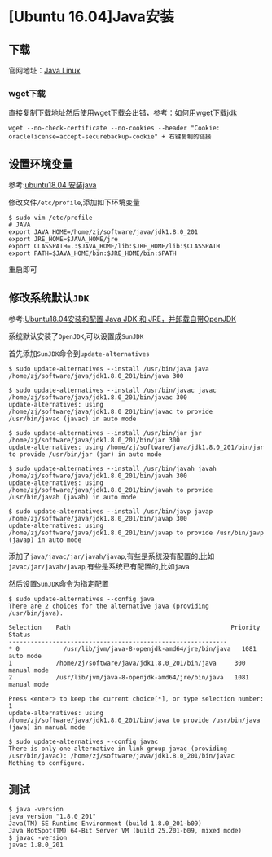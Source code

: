 
# [Ubuntu 16.04]Java安装

## 下载

官网地址：[Java Linux](https://www.oracle.com/technetwork/java/javase/downloads/jdk8-downloads-2133151.html)

### wget下载

直接复制下载地址然后使用wget下载会出错，参考：[如何用wget下载jdk](https://blog.csdn.net/lwgkzl/article/details/79889983)

    wget --no-check-certificate --no-cookies --header "Cookie: oraclelicense=accept-securebackup-cookie" + 右键复制的链接

## 设置环境变量

参考:[ubuntu18.04 安装java](https://blog.csdn.net/sangewuxie/article/details/80958611)

修改文件`/etc/profile`,添加如下环境变量

    $ sudo vim /etc/profile
    # JAVA
    export JAVA_HOME=/home/zj/software/java/jdk1.8.0_201
    export JRE_HOME=$JAVA_HOME/jre
    export CLASSPATH=.:$JAVA_HOME/lib:$JRE_HOME/lib:$CLASSPATH
    export PATH=$JAVA_HOME/bin:$JRE_HOME/bin:$PATH

重启即可

## 修改系统默认`JDK`

参考:[Ubuntu18.04安装和配置 Java JDK 和 JRE，并卸载自带OpenJDK](https://blog.csdn.net/freeking101/article/details/80522586)

系统默认安装了`OpenJDK`,可以设置成`SunJDK`

首先添加`SunJDK`命令到`update-alternatives`

```
$ sudo update-alternatives --install /usr/bin/java java /home/zj/software/java/jdk1.8.0_201/bin/java 300

$ sudo update-alternatives --install /usr/bin/javac javac /home/zj/software/java/jdk1.8.0_201/bin/javac 300
update-alternatives: using /home/zj/software/java/jdk1.8.0_201/bin/javac to provide /usr/bin/javac (javac) in auto mode

$ sudo update-alternatives --install /usr/bin/jar jar /home/zj/software/java/jdk1.8.0_201/bin/jar 300
update-alternatives: using /home/zj/software/java/jdk1.8.0_201/bin/jar to provide /usr/bin/jar (jar) in auto mode

$ sudo update-alternatives --install /usr/bin/javah javah /home/zj/software/java/jdk1.8.0_201/bin/javah 300
update-alternatives: using /home/zj/software/java/jdk1.8.0_201/bin/javah to provide /usr/bin/javah (javah) in auto mode

$ sudo update-alternatives --install /usr/bin/javp javap /home/zj/software/java/jdk1.8.0_201/bin/javap 300
update-alternatives: using /home/zj/software/java/jdk1.8.0_201/bin/javap to provide /usr/bin/javp (javap) in auto mode
```

添加了`java/javac/jar/javah/javap`,有些是系统没有配置的,比如`javac/jar/javah/javap`,有些是系统已有配置的,比如`java`

然后设置`SunJDK`命令为指定配置

    $ sudo update-alternatives --config java
    There are 2 choices for the alternative java (providing /usr/bin/java).

    Selection    Path                                            Priority   Status
    ------------------------------------------------------------
    * 0            /usr/lib/jvm/java-8-openjdk-amd64/jre/bin/java   1081      auto mode
    1            /home/zj/software/java/jdk1.8.0_201/bin/java     300       manual mode
    2            /usr/lib/jvm/java-8-openjdk-amd64/jre/bin/java   1081      manual mode

    Press <enter> to keep the current choice[*], or type selection number: 1   
    update-alternatives: using /home/zj/software/java/jdk1.8.0_201/bin/java to provide /usr/bin/java (java) in manual mode

    $ sudo update-alternatives --config javac
    There is only one alternative in link group javac (providing /usr/bin/javac): /home/zj/software/java/jdk1.8.0_201/bin/javac
    Nothing to configure.

## 测试

    $ java -version
    java version "1.8.0_201"
    Java(TM) SE Runtime Environment (build 1.8.0_201-b09)
    Java HotSpot(TM) 64-Bit Server VM (build 25.201-b09, mixed mode)
    $ javac -version
    javac 1.8.0_201
